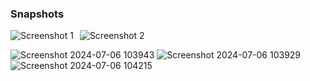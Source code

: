 ### Snapshots

<div style="display: flex;">  
<img src="https://github.com/ubednama/project-management-system-frontend/assets/61332446/dfe8ae0d-3291-4db6-af8b-db74eb219739" alt="Screenshot 1" style="margin-right: 10px; max-width: 48%; height: auto;">
    <img src="https://github.com/ubednama/project-management-system-frontend/assets/61332446/c5e5c1da-6166-4f30-9dc6-56e3c8f8558c" alt="Screenshot 2" style="max-width: 100%; height: auto;">
</div>

![Screenshot 2024-07-06 103943](https://github.com/ubednama/project-management-system-frontend/assets/61332446/8083b117-78af-4c6f-a90f-74030f71b6c5)
![Screenshot 2024-07-06 103929](https://github.com/ubednama/project-management-system-frontend/assets/61332446/ad944980-4b7c-4b79-aebd-f67b161b25a5)
![Screenshot 2024-07-06 104215](https://github.com/ubednama/project-management-system-frontend/assets/61332446/9c882d2c-414f-4449-b693-dd3b86330ac5)
